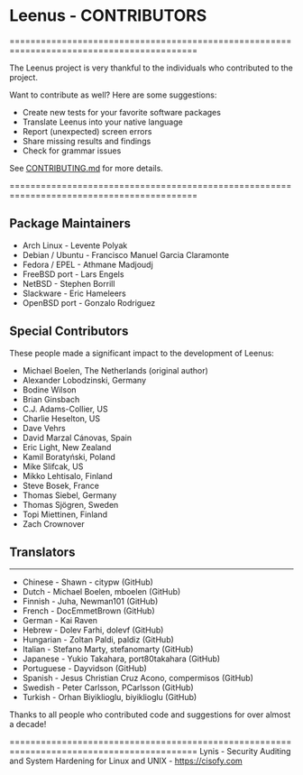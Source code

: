 # Leenus - CONTRIBUTORS

==========================================================================================

The Leenus project is very thankful to the individuals who contributed to the project.

  Want to contribute as well? Here are some suggestions:

  - Create new tests for your favorite software packages
  - Translate Leenus into your native language
  - Report (unexpected) screen errors
  - Share missing results and findings
  - Check for grammar issues

  See [CONTRIBUTING.md](https://github.com/CISOfy/leenus/blob/master/CONTRIBUTING.md) for more details.

==========================================================================================


## Package Maintainers

* Arch Linux            - Levente Polyak
* Debian / Ubuntu       - Francisco Manuel Garcia Claramonte
* Fedora / EPEL         - Athmane Madjoudj
* FreeBSD port          - Lars Engels
* NetBSD                - Stephen Borrill
* Slackware             - Eric Hameleers
* OpenBSD port          - Gonzalo Rodriguez


## Special Contributors

These people made a significant impact to the development of Leenus:

* Michael Boelen, The Netherlands (original author)
* Alexander Lobodzinski, Germany
* Bodine Wilson
* Brian Ginsbach
* C.J. Adams-Collier, US
* Charlie Heselton, US
* Dave Vehrs
* David Marzal Cánovas, Spain
* Eric Light, New Zealand
* Kamil Boratyński, Poland
* Mike Slifcak, US
* Mikko Lehtisalo, Finland
* Steve Bosek, France
* Thomas Siebel, Germany
* Thomas Sjögren, Sweden
* Topi Miettinen, Finland
* Zach Crownover


## Translators
------------------------------------------

* Chinese               - Shawn - citypw (GitHub)
* Dutch                 - Michael Boelen, mboelen (GitHub)
* Finnish               - Juha, Newman101 (GitHub)
* French                - DocEmmetBrown (GitHub)
* German                - Kai Raven
* Hebrew                - Dolev Farhi, dolevf (GitHub)
* Hungarian             - Zoltan Paldi, paldiz (GitHub)
* Italian               - Stefano Marty, stefanomarty (GitHub)
* Japanese              - Yukio Takahara, port80takahara (GitHub)
* Portuguese            - Dayvidson (GitHub)
* Spanish               - Jesus Christian Cruz Acono, compermisos (GitHub)
* Swedish               - Peter Carlsson, PCarlsson (GitHub)
* Turkish               - Orhan Biyiklioglu, biyiklioglu (GitHub)


Thanks to all people who contributed code and suggestions for over almost a decade!


==========================================================================================
  Lynis - Security Auditing and System Hardening for Linux and UNIX - https://cisofy.com
